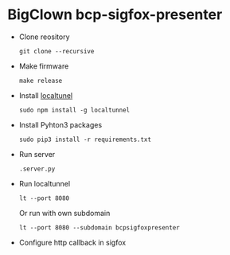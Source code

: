 # BigClown bcp-sigfox-presenter

* Clone reository
    ```
    git clone --recursive
    ```

* Make firmware
    ```
    make release
    ```

* Install [localtunel](https://localtunnel.me)
	```
	sudo npm install -g localtunnel
	```

* Install Pyhton3 packages
	```
	sudo pip3 install -r requirements.txt
	```

* Run server
    ```
    .server.py
    ```

* Run localtunnel
    ```
    lt --port 8080
    ```

    Or run with own subdomain
    ```
    lt --port 8080 --subdomain bcpsigfoxpresenter
    ```

* Configure http callback in sigfox
